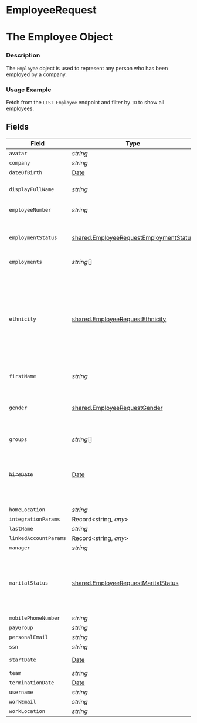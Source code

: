 # EmployeeRequest

# The Employee Object
### Description
The `Employee` object is used to represent any person who has been employed by a company.

### Usage Example
Fetch from the `LIST Employee` endpoint and filter by `ID` to show all employees.


## Fields

| Field                                                                                                                                                                                                                                                                                                                                                                                                                                                                              | Type                                                                                                                                                                                                                                                                                                                                                                                                                                                                               | Required                                                                                                                                                                                                                                                                                                                                                                                                                                                                           | Description                                                                                                                                                                                                                                                                                                                                                                                                                                                                        | Example                                                                                                                                                                                                                                                                                                                                                                                                                                                                            |
| ---------------------------------------------------------------------------------------------------------------------------------------------------------------------------------------------------------------------------------------------------------------------------------------------------------------------------------------------------------------------------------------------------------------------------------------------------------------------------------- | ---------------------------------------------------------------------------------------------------------------------------------------------------------------------------------------------------------------------------------------------------------------------------------------------------------------------------------------------------------------------------------------------------------------------------------------------------------------------------------- | ---------------------------------------------------------------------------------------------------------------------------------------------------------------------------------------------------------------------------------------------------------------------------------------------------------------------------------------------------------------------------------------------------------------------------------------------------------------------------------- | ---------------------------------------------------------------------------------------------------------------------------------------------------------------------------------------------------------------------------------------------------------------------------------------------------------------------------------------------------------------------------------------------------------------------------------------------------------------------------------- | ---------------------------------------------------------------------------------------------------------------------------------------------------------------------------------------------------------------------------------------------------------------------------------------------------------------------------------------------------------------------------------------------------------------------------------------------------------------------------------- |
| `avatar`                                                                                                                                                                                                                                                                                                                                                                                                                                                                           | *string*                                                                                                                                                                                                                                                                                                                                                                                                                                                                           | :heavy_minus_sign:                                                                                                                                                                                                                                                                                                                                                                                                                                                                 | The URL of the employee's avatar image.                                                                                                                                                                                                                                                                                                                                                                                                                                            | http://alturl.com/h2h8m                                                                                                                                                                                                                                                                                                                                                                                                                                                            |
| `company`                                                                                                                                                                                                                                                                                                                                                                                                                                                                          | *string*                                                                                                                                                                                                                                                                                                                                                                                                                                                                           | :heavy_minus_sign:                                                                                                                                                                                                                                                                                                                                                                                                                                                                 | The ID of the employee's company.                                                                                                                                                                                                                                                                                                                                                                                                                                                  | 8d9fd929-436c-4fd4-a48b-0c61f68d6178                                                                                                                                                                                                                                                                                                                                                                                                                                               |
| `dateOfBirth`                                                                                                                                                                                                                                                                                                                                                                                                                                                                      | [Date](https://developer.mozilla.org/en-US/docs/Web/JavaScript/Reference/Global_Objects/Date)                                                                                                                                                                                                                                                                                                                                                                                      | :heavy_minus_sign:                                                                                                                                                                                                                                                                                                                                                                                                                                                                 | The employee's date of birth.                                                                                                                                                                                                                                                                                                                                                                                                                                                      | 1990-11-10T00:00:00Z                                                                                                                                                                                                                                                                                                                                                                                                                                                               |
| `displayFullName`                                                                                                                                                                                                                                                                                                                                                                                                                                                                  | *string*                                                                                                                                                                                                                                                                                                                                                                                                                                                                           | :heavy_minus_sign:                                                                                                                                                                                                                                                                                                                                                                                                                                                                 | The employee's full name, to use for display purposes. If a preferred first name is available, the full name will include the preferred first name.                                                                                                                                                                                                                                                                                                                                | Cousin Greg Hirsch                                                                                                                                                                                                                                                                                                                                                                                                                                                                 |
| `employeeNumber`                                                                                                                                                                                                                                                                                                                                                                                                                                                                   | *string*                                                                                                                                                                                                                                                                                                                                                                                                                                                                           | :heavy_minus_sign:                                                                                                                                                                                                                                                                                                                                                                                                                                                                 | The employee's number that appears in the third-party integration's UI.                                                                                                                                                                                                                                                                                                                                                                                                            | 2                                                                                                                                                                                                                                                                                                                                                                                                                                                                                  |
| `employmentStatus`                                                                                                                                                                                                                                                                                                                                                                                                                                                                 | [shared.EmployeeRequestEmploymentStatus](../../../sdk/models/shared/employeerequestemploymentstatus.md)                                                                                                                                                                                                                                                                                                                                                                            | :heavy_minus_sign:                                                                                                                                                                                                                                                                                                                                                                                                                                                                 | The employment status of the employee.<br/><br/>* `ACTIVE` - ACTIVE<br/>* `PENDING` - PENDING<br/>* `INACTIVE` - INACTIVE                                                                                                                                                                                                                                                                                                                                                          | INACTIVE                                                                                                                                                                                                                                                                                                                                                                                                                                                                           |
| `employments`                                                                                                                                                                                                                                                                                                                                                                                                                                                                      | *string*[]                                                                                                                                                                                                                                                                                                                                                                                                                                                                         | :heavy_minus_sign:                                                                                                                                                                                                                                                                                                                                                                                                                                                                 | Array of `Employment` IDs for this Employee.                                                                                                                                                                                                                                                                                                                                                                                                                                       | ["17a54124-287f-494d-965e-3c5b330c9a68"]                                                                                                                                                                                                                                                                                                                                                                                                                                           |
| `ethnicity`                                                                                                                                                                                                                                                                                                                                                                                                                                                                        | [shared.EmployeeRequestEthnicity](../../../sdk/models/shared/employeerequestethnicity.md)                                                                                                                                                                                                                                                                                                                                                                                          | :heavy_minus_sign:                                                                                                                                                                                                                                                                                                                                                                                                                                                                 | The employee's ethnicity.<br/><br/>* `AMERICAN_INDIAN_OR_ALASKA_NATIVE` - AMERICAN_INDIAN_OR_ALASKA_NATIVE<br/>* `ASIAN_OR_INDIAN_SUBCONTINENT` - ASIAN_OR_INDIAN_SUBCONTINENT<br/>* `BLACK_OR_AFRICAN_AMERICAN` - BLACK_OR_AFRICAN_AMERICAN<br/>* `HISPANIC_OR_LATINO` - HISPANIC_OR_LATINO<br/>* `NATIVE_HAWAIIAN_OR_OTHER_PACIFIC_ISLANDER` - NATIVE_HAWAIIAN_OR_OTHER_PACIFIC_ISLANDER<br/>* `TWO_OR_MORE_RACES` - TWO_OR_MORE_RACES<br/>* `WHITE` - WHITE<br/>* `PREFER_NOT_TO_DISCLOSE` - PREFER_NOT_TO_DISCLOSE | WHITE                                                                                                                                                                                                                                                                                                                                                                                                                                                                              |
| `firstName`                                                                                                                                                                                                                                                                                                                                                                                                                                                                        | *string*                                                                                                                                                                                                                                                                                                                                                                                                                                                                           | :heavy_minus_sign:                                                                                                                                                                                                                                                                                                                                                                                                                                                                 | The employee's first name.                                                                                                                                                                                                                                                                                                                                                                                                                                                         | Greg                                                                                                                                                                                                                                                                                                                                                                                                                                                                               |
| `gender`                                                                                                                                                                                                                                                                                                                                                                                                                                                                           | [shared.EmployeeRequestGender](../../../sdk/models/shared/employeerequestgender.md)                                                                                                                                                                                                                                                                                                                                                                                                | :heavy_minus_sign:                                                                                                                                                                                                                                                                                                                                                                                                                                                                 | The employee's gender.<br/><br/>* `MALE` - MALE<br/>* `FEMALE` - FEMALE<br/>* `NON-BINARY` - NON-BINARY<br/>* `OTHER` - OTHER<br/>* `PREFER_NOT_TO_DISCLOSE` - PREFER_NOT_TO_DISCLOSE                                                                                                                                                                                                                                                                                              | MALE                                                                                                                                                                                                                                                                                                                                                                                                                                                                               |
| `groups`                                                                                                                                                                                                                                                                                                                                                                                                                                                                           | *string*[]                                                                                                                                                                                                                                                                                                                                                                                                                                                                         | :heavy_minus_sign:                                                                                                                                                                                                                                                                                                                                                                                                                                                                 | N/A                                                                                                                                                                                                                                                                                                                                                                                                                                                                                | ["21a54124-397f-494d-985e-3c5b330b8a68"]                                                                                                                                                                                                                                                                                                                                                                                                                                           |
| ~~`hireDate`~~                                                                                                                                                                                                                                                                                                                                                                                                                                                                     | [Date](https://developer.mozilla.org/en-US/docs/Web/JavaScript/Reference/Global_Objects/Date)                                                                                                                                                                                                                                                                                                                                                                                      | :heavy_minus_sign:                                                                                                                                                                                                                                                                                                                                                                                                                                                                 | : warning: ** DEPRECATED **: This will be removed in a future release, please migrate away from it as soon as possible.<br/><br/>The date that the employee was hired, usually the day that an offer letter is signed. If an employee has multiple hire dates from previous employments, this represents the most recent hire date. Note: If you're looking for the employee's start date, refer to the start_date field.                                                          | 2020-10-10T00:00:00Z                                                                                                                                                                                                                                                                                                                                                                                                                                                               |
| `homeLocation`                                                                                                                                                                                                                                                                                                                                                                                                                                                                     | *string*                                                                                                                                                                                                                                                                                                                                                                                                                                                                           | :heavy_minus_sign:                                                                                                                                                                                                                                                                                                                                                                                                                                                                 | The employee's home address.                                                                                                                                                                                                                                                                                                                                                                                                                                                       | d2f972d0-2526-434b-9409-4c3b468e08f0                                                                                                                                                                                                                                                                                                                                                                                                                                               |
| `integrationParams`                                                                                                                                                                                                                                                                                                                                                                                                                                                                | Record<string, *any*>                                                                                                                                                                                                                                                                                                                                                                                                                                                              | :heavy_minus_sign:                                                                                                                                                                                                                                                                                                                                                                                                                                                                 | N/A                                                                                                                                                                                                                                                                                                                                                                                                                                                                                | {"unique_integration_field":"unique_integration_field_value"}                                                                                                                                                                                                                                                                                                                                                                                                                      |
| `lastName`                                                                                                                                                                                                                                                                                                                                                                                                                                                                         | *string*                                                                                                                                                                                                                                                                                                                                                                                                                                                                           | :heavy_minus_sign:                                                                                                                                                                                                                                                                                                                                                                                                                                                                 | The employee's last name.                                                                                                                                                                                                                                                                                                                                                                                                                                                          | Hirsch                                                                                                                                                                                                                                                                                                                                                                                                                                                                             |
| `linkedAccountParams`                                                                                                                                                                                                                                                                                                                                                                                                                                                              | Record<string, *any*>                                                                                                                                                                                                                                                                                                                                                                                                                                                              | :heavy_minus_sign:                                                                                                                                                                                                                                                                                                                                                                                                                                                                 | N/A                                                                                                                                                                                                                                                                                                                                                                                                                                                                                | {"unique_linked_account_field":"unique_linked_account_field_value"}                                                                                                                                                                                                                                                                                                                                                                                                                |
| `manager`                                                                                                                                                                                                                                                                                                                                                                                                                                                                          | *string*                                                                                                                                                                                                                                                                                                                                                                                                                                                                           | :heavy_minus_sign:                                                                                                                                                                                                                                                                                                                                                                                                                                                                 | The employee ID of the employee's manager.                                                                                                                                                                                                                                                                                                                                                                                                                                         | 0048ea5b-911e-4dff-9364-92070dea62ff                                                                                                                                                                                                                                                                                                                                                                                                                                               |
| `maritalStatus`                                                                                                                                                                                                                                                                                                                                                                                                                                                                    | [shared.EmployeeRequestMaritalStatus](../../../sdk/models/shared/employeerequestmaritalstatus.md)                                                                                                                                                                                                                                                                                                                                                                                  | :heavy_minus_sign:                                                                                                                                                                                                                                                                                                                                                                                                                                                                 | The employee's filing status as related to marital status.<br/><br/>* `SINGLE` - SINGLE<br/>* `MARRIED_FILING_JOINTLY` - MARRIED_FILING_JOINTLY<br/>* `MARRIED_FILING_SEPARATELY` - MARRIED_FILING_SEPARATELY<br/>* `HEAD_OF_HOUSEHOLD` - HEAD_OF_HOUSEHOLD<br/>* `QUALIFYING_WIDOW_OR_WIDOWER_WITH_DEPENDENT_CHILD` - QUALIFYING_WIDOW_OR_WIDOWER_WITH_DEPENDENT_CHILD                                                                                                            | SINGLE                                                                                                                                                                                                                                                                                                                                                                                                                                                                             |
| `mobilePhoneNumber`                                                                                                                                                                                                                                                                                                                                                                                                                                                                | *string*                                                                                                                                                                                                                                                                                                                                                                                                                                                                           | :heavy_minus_sign:                                                                                                                                                                                                                                                                                                                                                                                                                                                                 | The employee's mobile phone number.                                                                                                                                                                                                                                                                                                                                                                                                                                                | +1234567890                                                                                                                                                                                                                                                                                                                                                                                                                                                                        |
| `payGroup`                                                                                                                                                                                                                                                                                                                                                                                                                                                                         | *string*                                                                                                                                                                                                                                                                                                                                                                                                                                                                           | :heavy_minus_sign:                                                                                                                                                                                                                                                                                                                                                                                                                                                                 | The employee's pay group                                                                                                                                                                                                                                                                                                                                                                                                                                                           | ad1264e2-39be-4787-b749-f1aade9e3405                                                                                                                                                                                                                                                                                                                                                                                                                                               |
| `personalEmail`                                                                                                                                                                                                                                                                                                                                                                                                                                                                    | *string*                                                                                                                                                                                                                                                                                                                                                                                                                                                                           | :heavy_minus_sign:                                                                                                                                                                                                                                                                                                                                                                                                                                                                 | The employee's personal email.                                                                                                                                                                                                                                                                                                                                                                                                                                                     | greg@gmail.com                                                                                                                                                                                                                                                                                                                                                                                                                                                                     |
| `ssn`                                                                                                                                                                                                                                                                                                                                                                                                                                                                              | *string*                                                                                                                                                                                                                                                                                                                                                                                                                                                                           | :heavy_minus_sign:                                                                                                                                                                                                                                                                                                                                                                                                                                                                 | The employee's social security number.                                                                                                                                                                                                                                                                                                                                                                                                                                             | 1234567890                                                                                                                                                                                                                                                                                                                                                                                                                                                                         |
| `startDate`                                                                                                                                                                                                                                                                                                                                                                                                                                                                        | [Date](https://developer.mozilla.org/en-US/docs/Web/JavaScript/Reference/Global_Objects/Date)                                                                                                                                                                                                                                                                                                                                                                                      | :heavy_minus_sign:                                                                                                                                                                                                                                                                                                                                                                                                                                                                 | The date that the employee started working. If an employee was rehired, the most recent start date will be returned.                                                                                                                                                                                                                                                                                                                                                               | 2020-10-11T00:00:00Z                                                                                                                                                                                                                                                                                                                                                                                                                                                               |
| `team`                                                                                                                                                                                                                                                                                                                                                                                                                                                                             | *string*                                                                                                                                                                                                                                                                                                                                                                                                                                                                           | :heavy_minus_sign:                                                                                                                                                                                                                                                                                                                                                                                                                                                                 | The employee's team.                                                                                                                                                                                                                                                                                                                                                                                                                                                               | 249c9faa-3045-4a31-953b-8f22d3613301                                                                                                                                                                                                                                                                                                                                                                                                                                               |
| `terminationDate`                                                                                                                                                                                                                                                                                                                                                                                                                                                                  | [Date](https://developer.mozilla.org/en-US/docs/Web/JavaScript/Reference/Global_Objects/Date)                                                                                                                                                                                                                                                                                                                                                                                      | :heavy_minus_sign:                                                                                                                                                                                                                                                                                                                                                                                                                                                                 | The employee's termination date.                                                                                                                                                                                                                                                                                                                                                                                                                                                   | 2021-10-12T00:00:00Z                                                                                                                                                                                                                                                                                                                                                                                                                                                               |
| `username`                                                                                                                                                                                                                                                                                                                                                                                                                                                                         | *string*                                                                                                                                                                                                                                                                                                                                                                                                                                                                           | :heavy_minus_sign:                                                                                                                                                                                                                                                                                                                                                                                                                                                                 | The employee's username that appears in the remote UI.                                                                                                                                                                                                                                                                                                                                                                                                                             | cousingreg                                                                                                                                                                                                                                                                                                                                                                                                                                                                         |
| `workEmail`                                                                                                                                                                                                                                                                                                                                                                                                                                                                        | *string*                                                                                                                                                                                                                                                                                                                                                                                                                                                                           | :heavy_minus_sign:                                                                                                                                                                                                                                                                                                                                                                                                                                                                 | The employee's work email.                                                                                                                                                                                                                                                                                                                                                                                                                                                         | greg@merge.dev                                                                                                                                                                                                                                                                                                                                                                                                                                                                     |
| `workLocation`                                                                                                                                                                                                                                                                                                                                                                                                                                                                     | *string*                                                                                                                                                                                                                                                                                                                                                                                                                                                                           | :heavy_minus_sign:                                                                                                                                                                                                                                                                                                                                                                                                                                                                 | The employee's work address.                                                                                                                                                                                                                                                                                                                                                                                                                                                       | 9efbc633-3387-4306-aa55-e2c635e6bb4f                                                                                                                                                                                                                                                                                                                                                                                                                                               |